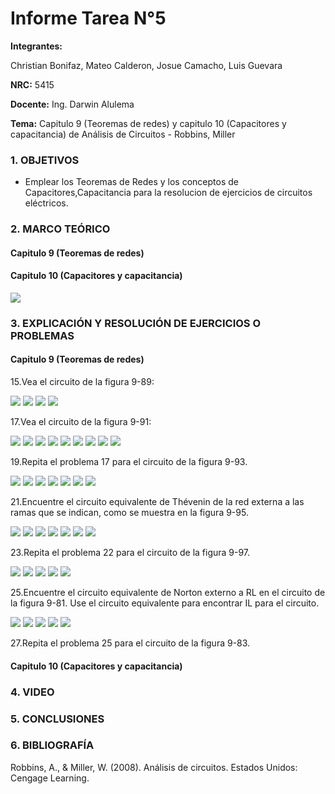 # Informe Tarea N°5
**Integrantes:**

Christian Bonifaz, Mateo Calderon, Josue Camacho, Luis Guevara

**NRC:** 5415

**Docente:** Ing. Darwin Alulema

**Tema:** Capitulo 9 (Teoremas de redes) y capitulo 10 (Capacitores y capacitancia) de Análisis de Circuitos - Robbins, Miller

### 1. OBJETIVOS

- Emplear los Teoremas de Redes y los conceptos de Capacitores,Capacitancia para la resolucion de ejercicios de circuitos eléctricos.

### 2. MARCO TEÓRICO

#### Capitulo 9 (Teoremas de redes)

#### Capitulo 10 (Capacitores y capacitancia) 

<img src="imagenes/resumencap10.png">

### 3. EXPLICACIÓN Y RESOLUCIÓN DE EJERCICIOS O PROBLEMAS

#### Capitulo 9 (Teoremas de redes)

15.Vea el circuito de la figura 9-89:

<img src="imagenes/eje15.jpeg">

<img src="imagenes/eje15b.jpeg">

<img src="imagenes/eje15c.jpeg">

<img src="imagenes/eje15d.jpeg">

17.Vea el circuito de la figura 9-91:

<img src="imagenes/eje17.jpeg">

<img src="imagenes/eje17b.jpeg">

<img src="imagenes/eje17c.jpeg">

<img src="imagenes/eje17d.jpeg">

<img src="imagenes/eje17e.jpeg">

<img src="imagenes/eje17f.jpeg">

<img src="imagenes/eje17g.jpeg">

<img src="imagenes/eje17h.jpeg">

<img src="imagenes/eje17i.jpeg">

19.Repita el problema 17 para el circuito de la figura 9-93.

<img src="imagenes/eje19.jpeg">

<img src="imagenes/eje19b.jpeg">

<img src="imagenes/eje19c.jpeg">

<img src="imagenes/eje19d.jpeg">

<img src="imagenes/eje19e.jpeg">

<img src="imagenes/eje19f.jpeg">

<img src="imagenes/eje19g.jpeg">

21.Encuentre el circuito equivalente de Thévenin de la red externa a las ramas que se indican, como se muestra en la figura 9-95.

<img src="imagenes/eje21.jpeg">

<img src="imagenes/eje21b.jpeg">

<img src="imagenes/eje21c.jpeg">

<img src="imagenes/eje21d.jpeg">

<img src="imagenes/eje21e.jpeg">

<img src="imagenes/eje21f.jpeg">

<img src="imagenes/eje21g.jpeg">

23.Repita el problema 22 para el circuito de la figura 9-97.

<img src="imagenes/eje23.jpeg">

<img src="imagenes/eje23b.jpeg">

<img src="imagenes/eje23c.jpeg">

<img src="imagenes/eje23d.jpeg">

<img src="imagenes/eje23e.jpeg">

25.Encuentre el circuito equivalente de Norton externo a RL en el circuito de la figura 9-81. Use el circuito equivalente para encontrar IL para el circuito.

<img src="imagenes/eje25.jpeg">

<img src="imagenes/eje25b.jpeg">

<img src="imagenes/eje25c.jpeg">

<img src="imagenes/eje25d.jpeg">

<img src="imagenes/eje25e.jpeg">

27.Repita el problema 25 para el circuito de la figura 9-83.



#### Capitulo 10 (Capacitores y capacitancia) 

### 4. VIDEO

### 5. CONCLUSIONES 

### 6. BIBLIOGRAFÍA

Robbins, A., & Miller, W. (2008). Análisis de circuitos. Estados Unidos: Cengage Learning.
